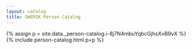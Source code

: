 ```yaml
---
layout: catalog
title: SWERIK Person Catalog
---
```

{% assign p = site.data._person-catalog.i-8j7N4mbuYqbcGjhsXvB9vX %}
{% include person-catalog.html p=p %}

